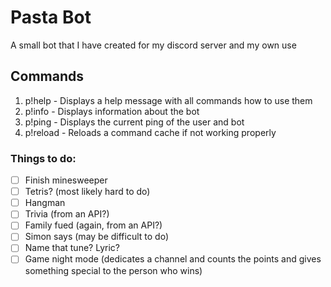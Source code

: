 # Pasta Bot
 A small bot that I have created for my discord server and my own use

## Commands
1. p!help - Displays a help message with all commands how to use them
1. p!info - Displays information about the bot
1. p!ping - Displays the current ping of the user and bot
1. p!reload - Reloads a command cache if not working properly

### Things to do:
 - [ ] Finish minesweeper
 - [ ] Tetris? (most likely hard to do)
 - [ ] Hangman
 - [ ] Trivia (from an API?)
 - [ ] Family fued (again, from an API?)
 - [ ] Simon says (may be difficult to do)
 - [ ] Name that tune? Lyric?
 - [ ] Game night mode (dedicates a channel and counts the points and gives something special to the person who wins)